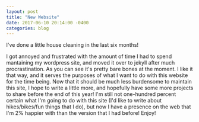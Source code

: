 ```yaml
---
layout: post
title: "New Website"
date: 2017-06-10 20:14:00 -0400
categories: blog
---
```

I've done a little house cleaning in the last six months!

I got annoyed and frustrated with the amount of time I had to spend mantaining my wordpress site, and moved it over to jekyll after much procrastination. As you can see it's pretty bare bones at the moment. I like it that way, and it serves the purposes of what I want to do with this website for the time being. Now that it should be much less burdensome to maintain this site, I hope to write a little more, and hopefully have some more projects to share before the end of this year! I'm still not one-hundred percent certain what I'm going to do with this site (I'd like to write about hikes/bikes/fun things that I do), but now I have a presence on the web that I'm 2% happier with than the version that I had before! Enjoy!
